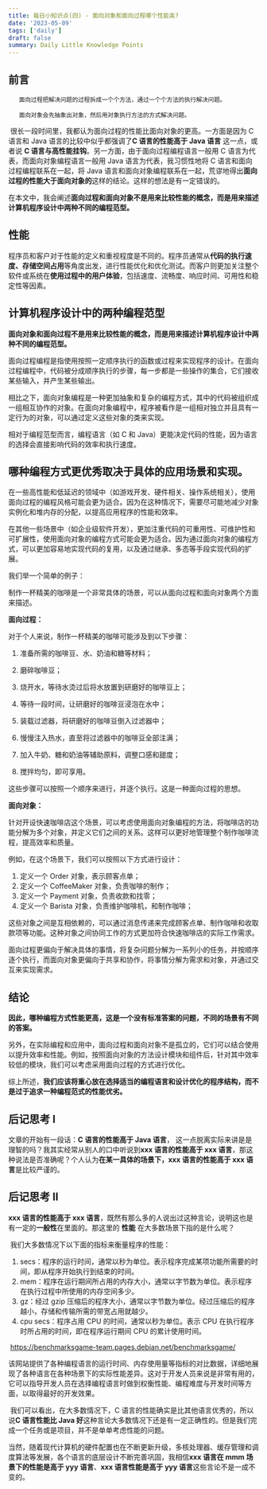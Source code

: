 ```yaml
---
title: 每日小知识点(四) - 面向对象和面向过程哪个性能高?
date: '2023-05-09'
tags: ['daily']
draft: false
summary: Daily Little Knowledge Points
---
```


## 前言

       面向过程把解决问题的过程拆成一个个方法，通过一个个方法的执行解决问题。

       面向对象会先抽象出对象，然后用对象执行方法的方式解决问题。

​ 很长一段时间里，我都认为面向过程的性能比面向对象的更高。一方面是因为 C 语言和 Java 语言的比较中似乎都强调了**C 语言的性能高于 Java 语言** 这一点，或者说 **C 语言与高性能挂钩**。另一方面，由于面向过程编程语言一般用 C 语言为代表，而面向对象编程语言一般用 Java 语言为代表，我习惯性地将 C 语言和面向过程编程联系在一起，将 Java 语言和面向对象编程联系在一起，荒谬地得出**面向过程的性能大于面向对象的**这样的结论。这样的想法是有一定错误的。

在本文中，我会阐述**面向过程和面向对象不是用来比较性能的概念，而是用来描述计算机程序设计中两种不同的编程范型。**

## 性能

​ 程序员和客户对于性能的定义和重视程度是不同的。程序员通常从**代码的执行速度、存储空间占用**等角度出发，进行性能优化和优化测试。而客户则更加关注整个软件或系统在**使用过程中的用户体验**，包括速度、流畅度、响应时间、可用性和稳定性等因素。

## 计算机程序设计中的两种编程范型

**面向对象和面向过程不是用来比较性能的概念，而是用来描述计算机程序设计中两种不同的编程范型。**

面向过程编程是指使用按照一定顺序执行的函数或过程来实现程序的设计。在面向过程编程中，代码被分成顺序执行的步骤，每一步都是一些操作的集合，它们接收某些输入，并产生某些输出。

相比之下，面向对象编程是一种更加抽象和复杂的编程方式，其中的代码被组织成一组相互协作的对象。在面向对象编程中，程序被看作是一组相对独立并且具有一定行为的对象，可以通过定义这些对象的类来实现。

相对于编程范型而言，编程语言（如 C 和 Java）更能决定代码的性能，因为语言的选择会直接影响代码的效率和执行速度。

## 哪种编程方式更优秀取决于具体的应用场景和实现。

在一些高性能和低延迟的领域中（如游戏开发、硬件相关、操作系统相关），使用面向过程的编程风格可能会更为适合。因为在这种情况下，需要尽可能地减少对象实例化和堆内存的分配，以提高应用程序的性能和效率。

在其他一些场景中（如企业级软件开发），更加注重代码的可重用性、可维护性和可扩展性，使用面向对象的编程方式可能会更为适合。因为通过面向对象的编程方式，可以更加容易地实现代码的复用，以及通过继承、多态等手段实现代码的扩展。

我们举一个简单的例子：

制作一杯精美的咖啡是一个非常具体的场景，可以从面向过程和面向对象两个方面来描述。

**面向过程：**

对于个人来说，制作一杯精美的咖啡可能涉及到以下步骤：

1. 准备所需的咖啡豆、水、奶油和糖等材料；
2. 磨碎咖啡豆；
3. 烧开水，等待水烫过后将水放置到研磨好的咖啡豆上；
4. 等待一段时间，让研磨好的咖啡豆浸泡在水中；
5. 装载过滤器，将研磨好的咖啡豆倒入过滤器中；
6. 慢慢注入热水，直至将过滤器中的咖啡豆全部注满；

7. 加入牛奶、糖和奶油等辅助原料，调整口感和甜度；
8. 搅拌均匀，即可享用。

这些步骤可以按照一个顺序来进行，并逐个执行。这是一种面向过程的思想。

**面向对象：**

针对开设快速咖啡店这个场景，可以考虑使用面向对象编程的方法，将咖啡店的功能分解为多个对象，并定义它们之间的关系。这样可以更好地管理整个制作咖啡流程，提高效率和质量。

例如，在这个场景下，我们可以按照以下方式进行设计：

1. 定义一个 Order 对象，表示顾客点单；
2. 定义一个 CoffeeMaker 对象，负责咖啡的制作；
3. 定义一个 Payment 对象，负责收款和找零；
4. 定义一个 Barista 对象，负责维护咖啡机，和制作咖啡；

这些对象之间是互相依赖的，可以通过消息传递来完成顾客点单、制作咖啡和收取款项等功能。这种对象之间协同工作的方式更加符合快速咖啡店的实际工作需求。

面向过程更偏向于解决具体的事情，将复杂问题分解为一系列小的任务，并按顺序逐个执行，而面向对象更偏向于共享和协作，将事情分解为需求和对象，并通过交互来实现需求。

## 结论

**因此，哪种编程方式性能更高，这是一个没有标准答案的问题，不同的场景有不同的答案。**

另外，在实际编程和应用中，面向过程和面向对象不是孤立的，它们可以结合使用以提升效率和性能。例如，按照面向对象的方法设计模块和组件后，针对其中效率较低的模块，我们可以考虑采用面向过程的方式进行优化。

综上所述，**我们应该将重心放在选择适当的编程语言和设计优化的程序结构，而不是过于追求一种编程范式的性能优劣。**

## 后记思考 I

文章的开始有一段话：**C 语言的性能高于 Java 语言**， 这一点脱离实际来讲是是理智的吗？我其实经常从别人的口中听说到**xxx 语言的性能高于 xxx 语言**，那这种说法是否准确呢？个人认为**在某一具体的场景下，xxx 语言的性能高于 xxx 语言**是比较严谨的。

## 后记思考 II

**xxx 语言的性能高于 xxx 语言**，既然有那么多的人说出过这种言论，说明这也是有一定的**一般性**在里面的。那这里的 **性能** 在大多数场景下指的是什么呢？

​ 我们大多数情况下以下面的指标来衡量程序的性能：

1. secs：程序的运行时间，通常以秒为单位。表示程序完成某项功能所需要的时间，即从程序开始执行到结束的时间。
2. mem：程序在运行期间所占用的内存大小，通常以字节数为单位。表示程序在执行过程中所使用的内存空间多少。
3. gz：经过 gzip 压缩后的程序大小，通常以字节数为单位。经过压缩后的程序越小，存储和传输所需的带宽占用就越少。
4. cpu secs：程序占用 CPU 的时间，通常以秒为单位。表示 CPU 在执行程序时所占用的时间，即在程序运行期间 CPU 的累计使用时间。

​ https://benchmarksgame-team.pages.debian.net/benchmarksgame/

​ 该网站提供了各种编程语言的运行时间、内存使用量等指标的对比数据，详细地展现了各种语言在各种场景下的实际性能差异。这对于开发人员来说是非常有用的，它可以指导开发人员在选择编程语言时做到权衡性能、编程难度与开发时间等方面，以取得最好的开发效果。

​ 我们可以看出，在大多数情况下，C 语言的性能确实是比其他语言优秀的，所以说**C 语言性能比 Java 好**这种言论大多数情况下还是有一定正确性的。但是我们完成一个任务或是项目，并不是单单考虑性能的问题。

当然，随着现代计算机的硬件配置也在不断更新升级，多核处理器、缓存管理和调度算法等发展，各个语言的底层设计不断完善巩固，我相信**xxx 语言在 mmm 场景下的性能是高于 yyy 语言**、**xxx 语言性能是高于 yyy 语言**这些言论不是一成不变的。
